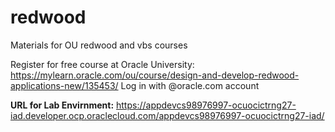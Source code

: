 # redwood
Materials for OU redwood and vbs courses

Register for free course at Oracle University: https://mylearn.oracle.com/ou/course/design-and-develop-redwood-applications-new/135453/
Log in with @oracle.com account

**URL for Lab Envirnment:**      https://appdevcs98976997-ocuocictrng27-iad.developer.ocp.oraclecloud.com/appdevcs98976997-ocuocictrng27-iad/
